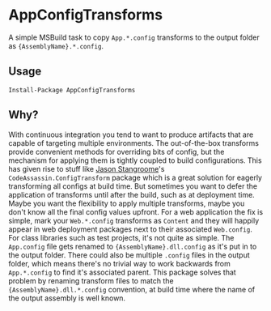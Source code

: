 # AppConfigTransforms
A simple MSBuild task to copy `App.*.config` transforms to the output folder as `{AssemblyName}.*.config`.

## Usage
`Install-Package AppConfigTransforms`

## Why?
With continuous integration you tend to want to produce artifacts that are capable of targeting multiple environments. The out-of-the-box transforms provide convenient methods for overriding bits of config, but the mechanism for applying them is tightly coupled to build configurations. This has given rise to stuff like [Jason Stangroome](https://github.com/jstangroome)'s `CodeAssassin.ConfigTransform` package which is a great solution for eagerly transforming all configs at build time. But sometimes you want to defer the application of transforms until after the build, such as at deployment time. Maybe you want the flexibility to apply multiple transforms, maybe you don't know all the final config values upfront. For a web application the fix is simple, mark your `Web.*.config` transforms as `Content` and they will happily appear in web deployment packages next to their associated `Web.config`. For class libraries such as test projects, it's not quite as simple. The `App.config` file gets renamed to `{AssemblyName}.dll.config` as it's put in to the output folder. There could also be multiple `.config` files in the output folder, which means there's no trivial way to work backwards from `App.*.config` to find it's associated parent. This package solves that problem by renaming transform files to match the `{AssemblyName}.dll.*.config` convention, at build time where the name of the output assembly is well known.
